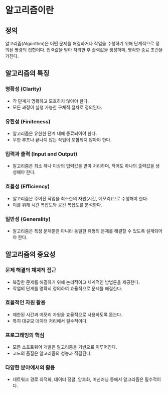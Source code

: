 # 알고리즘이란

## 정의

알고리즘(Algorithm)은 어떤 문제를 해결하거나 작업을 수행하기 위해 단계적으로 정의된 명령의 집합이다. 입력값을 받아 처리한 후 출력값을 생성하며, 명확한 종료 조건을 가진다.

## 알고리즘의 특징

### 명확성 (Clarity)

- 각 단계가 명확하고 모호하지 않아야 한다.
- 모든 과정이 실행 가능한 구체적 절차로 정의된다.

### 유한성 (Finiteness)

- 알고리즘은 유한한 단계 내에 종료되어야 한다.
- 무한 루프나 끝나지 않는 작업이 포함되지 않아야 한다.

### 입력과 출력 (Input and Output)

- 알고리즘은 최소 하나 이상의 입력값을 받아 처리하며, 적어도 하나의 출력값을 생성해야 한다.

### 효율성 (Efficiency)

- 알고리즘은 주어진 작업을 최소한의 자원(시간, 메모리)으로 수행해야 한다.
- 이를 위해 시간 복잡도와 공간 복잡도를 분석한다.

### 일반성 (Generality)

- 알고리즘은 특정 문제뿐만 아니라 동일한 유형의 문제를 해결할 수 있도록 설계되어야 한다.

## 알고리즘의 중요성

### 문제 해결의 체계적 접근

- 복잡한 문제를 해결하기 위해 논리적이고 체계적인 방법론을 제공한다.
- 작업의 단계를 명확히 정의하여 효율적으로 문제를 해결한다.

### 효율적인 자원 활용

- 제한된 시간과 메모리 자원을 효율적으로 사용하도록 돕는다.
- 특히 대규모 데이터 처리에서 필수적이다.

### 프로그래밍의 핵심

- 모든 소프트웨어 개발은 알고리즘을 기반으로 이루어진다.
- 코드의 품질은 알고리즘의 성능과 직결된다.

### 다양한 분야에서의 활용

- 네트워크 경로 최적화, 데이터 정렬, 암호화, 머신러닝 등에서 알고리즘은 필수적이다.
